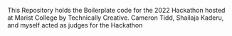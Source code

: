 This Repository holds the Boilerplate code for the 2022 Hackathon hosted at Marist College by Technically Creative. 
Cameron Tidd, Shailaja Kaderu, and myself acted as judges for the Hackathon
